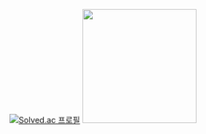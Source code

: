 <!-- ### Hi there 👋 -->



<div style="display:flex">

[![Solved.ac
프로필](http://mazassumnida.wtf/api/generate_badge?boj=0jenn0)](https://solved.ac/0jenn0)
  <img width="200" src="https://i.pinimg.com/originals/0d/9d/c0/0d9dc0e014e173618adcf22fa8f47a9c.gif"/>
</div>


<!--
**0jenn0/0jenn0** is a ✨ _special_ ✨ repository because its `README.md` (this file) appears on your GitHub profile.

Here are some ideas to get you started:

- 🔭 I’m currently working on ...
- 🌱 I’m currently learning ...
- 👯 I’m looking to collaborate on ...
- 🤔 I’m looking for help with ...
- 💬 Ask me about ...
- 📫 How to reach me: ...
- 😄 Pronouns: ...
- ⚡ Fun fact: ...
-->
